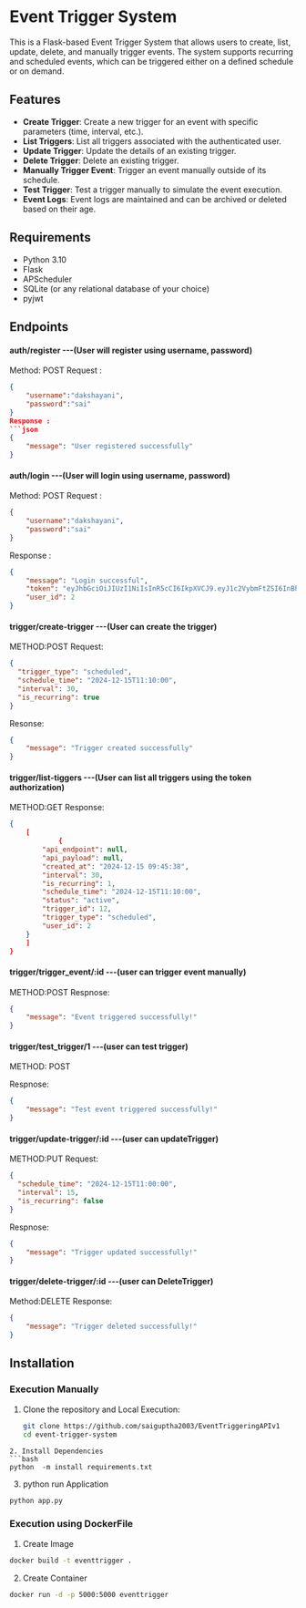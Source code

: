 # Event Trigger System

This is a Flask-based Event Trigger System that allows users to create, list, update, delete, and manually trigger events. The system supports recurring and scheduled events, which can be triggered either on a defined schedule or on demand.

## Features

- **Create Trigger**: Create a new trigger for an event with specific parameters (time, interval, etc.).
- **List Triggers**: List all triggers associated with the authenticated user.
- **Update Trigger**: Update the details of an existing trigger.
- **Delete Trigger**: Delete an existing trigger.
- **Manually Trigger Event**: Trigger an event manually outside of its schedule.
- **Test Trigger**: Test a trigger manually to simulate the event execution.
- **Event Logs**: Event logs are maintained and can be archived or deleted based on their age.

## Requirements

- Python 3.10
- Flask
- APScheduler
- SQLite (or any relational database of your choice)
- pyjwt 
## Endpoints 
#### auth/register ---(User will register using username, password)
Method: POST
Request :
```json
{
    "username":"dakshayani",
    "password":"sai"
}
Response :
```json
{
    "message": "User registered successfully"
}
```
#### auth/login ---(User will login using username, password)
Method: POST
Request :
```json
{
    "username":"dakshayani",
    "password":"sai"
}
```
Response :
```json
{
    "message": "Login successful",
    "token": "eyJhbGciOiJIUzI1NiIsInR5cCI6IkpXVCJ9.eyJ1c2VybmFtZSI6InBhbmR1cmFuYWEiLCJleHAiOjE3MzQyNjMxMTUsInVzZXJpZCI6Mn0.GeQDhi3fYgks38RwVTJt9EUCayxJw840rLF6Yya5bBY",
    "user_id": 2
}
```
#### trigger/create-trigger ---(User can create the trigger)
METHOD:POST
Request:
```json
{
  "trigger_type": "scheduled",
  "schedule_time": "2024-12-15T11:10:00",
  "interval": 30,
  "is_recurring": true
}
```
Resonse:
```json
{
    "message": "Trigger created successfully"
}
```
#### trigger/list-tiggers ---(User can list all triggers using the token authorization)
METHOD:GET
Response:
```json
{
    [
            {
        "api_endpoint": null,
        "api_payload": null,
        "created_at": "2024-12-15 09:45:38",
        "interval": 30,
        "is_recurring": 1,
        "schedule_time": "2024-12-15T11:10:00",
        "status": "active",
        "trigger_id": 12,
        "trigger_type": "scheduled",
        "user_id": 2
    }
    ]
}
```
#### trigger/trigger_event/:id ---(user can trigger event manually)
METHOD:POST
Respnose:
```json
{
    "message": "Event triggered successfully!"
}
```
#### trigger/test_trigger/1 ---(user can test trigger)
METHOD: POST

Respnose:
```json
{
    "message": "Test event triggered successfully!"
}
```
#### trigger/update-trigger/:id ---(user can updateTrigger)
METHOD:PUT
Request:
```json
{
  "schedule_time": "2024-12-15T11:00:00",
  "interval": 15,
  "is_recurring": false
}
```
Respnose:
```json
{
    "message": "Trigger updated successfully!"
}
```
#### trigger/delete-trigger/:id ---(user can DeleteTrigger)
Method:DELETE
Response:
```json
{
    "message": "Trigger deleted successfully!"
}
```
## Installation
### Execution Manually 
1. Clone the repository and Local Execution:

   ```bash
   git clone https://github.com/saiguptha2003/EventTriggeringAPIv1
   cd event-trigger-system
```
2. Install Dependencies
```bash
python  -m install requirements.txt
```

3. python run Application
```bash
python app.py
```
### Execution using DockerFile

1. Create Image

```bash
docker build -t eventtrigger .
```
2. Create Container
```bash
docker run -d -p 5000:5000 eventtrigger
```